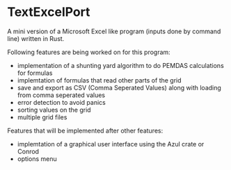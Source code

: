 # TextExcelPort

A mini version of a Microsoft Excel like program (inputs done by command line) written in Rust. 



Following features are being worked on for this program:
- implementation of a shunting yard algorithm to do PEMDAS calculations for formulas 
- implemtation of formulas that read other parts of the grid
- save and export as CSV (Comma Seperated Values) along with loading from comma seperated values 
- error detection to avoid panics
- sorting values on the grid
- multiple grid files

Features that will be implemented after other features:
- implemtation of a graphical user interface using the Azul crate or Conrod
- options menu
